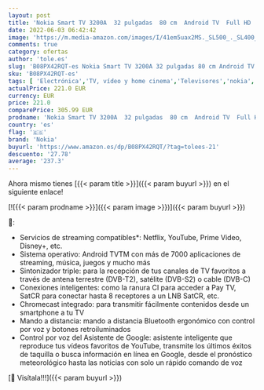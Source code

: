 ```yaml
---
layout: post
title: 'Nokia Smart TV 3200A  32 pulgadas  80 cm  Android TV  Full HD  HDR10  DVB-C/S2/T2  Netflix  Prime Video  Disney+'
date: 2022-06-03 06:42:42
image: 'https://m.media-amazon.com/images/I/41em5uax2MS._SL500_._SL400_.jpg'
comments: true
category: ofertas
author: 'tole.es'
slug: 'B08PX42RQT-es Nokia Smart TV 3200A 32 pulgadas 80 cm Android TV Full HD...'
sku: 'B08PX42RQT-es'
tags: [ 'Electrónica','TV, vídeo y home cinema','Televisores','nokia','smart','tv','🇪🇸', ]
actualPrice: 221.0 EUR
currency: EUR
price: 221.0
comparePrice: 305.99 EUR
prodname: 'Nokia Smart TV 3200A  32 pulgadas  80 cm  Android TV  Full HD  HDR10  DVB-C/S2/T2  Netflix  Prime Video  Disney+'
country: 'es'
flag: '🇪🇸'
brand: 'Nokia'
buyurl: 'https://www.amazon.es/dp/B08PX42RQT/?tag=tolees-21'
descuento: '27.78'
average: '237.3'
---
```


Ahora mismo tienes [{{< param title >}}]({{< param buyurl >}}) en el siguiente enlace!

[![{{< param prodname >}}]({{< param image >}})]({{< param buyurl >}})

🔎:

- Servicios de streaming compatibles*: Netflix, YouTube, Prime Video, Disney+, etc.
- Sistema operativo: Android TVTM con más de 7000 aplicaciones de streaming, música, juegos y mucho más
- Sintonizador triple: para la recepción de tus canales de TV favoritos a través de antena terrestre (DVB-T2), satélite (DVB-S2) o cable (DVB-C)
- Conexiones inteligentes: como la ranura CI para acceder a Pay TV, SatCR para conectar hasta 8 receptores a un LNB SatCR, etc.
- Chromecast integrado: para transmitir fácilmente contenidos desde un smartphone a tu TV
- Mando a distancia: mando a distancia Bluetooth ergonómico con control por voz y botones retroiluminados
- Control por voz del Asistente de Google: asistente inteligente que reproduce tus vídeos favoritos de YouTube, transmite los últimos éxitos de taquilla o busca información en línea en Google, desde el pronóstico meteorológico hasta las noticias con solo un rápido comando de voz

[🛒 Visítala!!!]({{< param buyurl >}})
